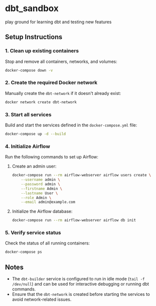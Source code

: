 # dbt_sandbox
play ground for learning dbt and testing new features

## Setup Instructions

### 1. Clean up existing containers
Stop and remove all containers, networks, and volumes:
```bash
docker-compose down -v
```

### 2. Create the required Docker network
Manually create the `dbt-network` if it doesn't already exist:
```bash
docker network create dbt-network
```

### 3. Start all services
Build and start the services defined in the `docker-compose.yml` file:
```bash
docker-compose up -d --build
```

### 4. Initialize Airflow
Run the following commands to set up Airflow:

1. Create an admin user:
   ```bash
   docker-compose run --rm airflow-webserver airflow users create \
       --username admin \
       --password admin \
       --firstname Admin \
       --lastname User \
       --role Admin \
       --email admin@example.com
   ```

2. Initialize the Airflow database:
   ```bash
   docker-compose run --rm airflow-webserver airflow db init
   ```

### 5. Verify service status
Check the status of all running containers:
```bash
docker-compose ps
```

## Notes
- The `dbt-builder` service is configured to run in idle mode (`tail -f /dev/null`) and can be used for interactive debugging or running dbt commands.
- Ensure that the `dbt-network` is created before starting the services to avoid network-related issues.
